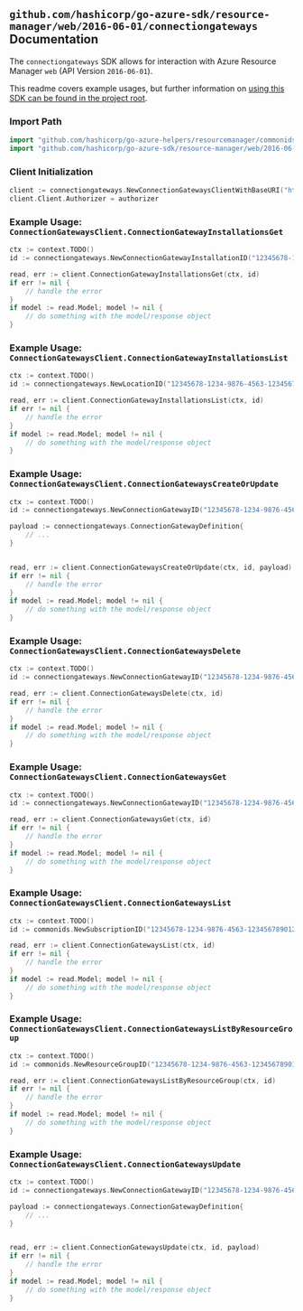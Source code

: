 
## `github.com/hashicorp/go-azure-sdk/resource-manager/web/2016-06-01/connectiongateways` Documentation

The `connectiongateways` SDK allows for interaction with Azure Resource Manager `web` (API Version `2016-06-01`).

This readme covers example usages, but further information on [using this SDK can be found in the project root](https://github.com/hashicorp/go-azure-sdk/tree/main/docs).

### Import Path

```go
import "github.com/hashicorp/go-azure-helpers/resourcemanager/commonids"
import "github.com/hashicorp/go-azure-sdk/resource-manager/web/2016-06-01/connectiongateways"
```


### Client Initialization

```go
client := connectiongateways.NewConnectionGatewaysClientWithBaseURI("https://management.azure.com")
client.Client.Authorizer = authorizer
```


### Example Usage: `ConnectionGatewaysClient.ConnectionGatewayInstallationsGet`

```go
ctx := context.TODO()
id := connectiongateways.NewConnectionGatewayInstallationID("12345678-1234-9876-4563-123456789012", "locationValue", "gatewayIdValue")

read, err := client.ConnectionGatewayInstallationsGet(ctx, id)
if err != nil {
	// handle the error
}
if model := read.Model; model != nil {
	// do something with the model/response object
}
```


### Example Usage: `ConnectionGatewaysClient.ConnectionGatewayInstallationsList`

```go
ctx := context.TODO()
id := connectiongateways.NewLocationID("12345678-1234-9876-4563-123456789012", "locationValue")

read, err := client.ConnectionGatewayInstallationsList(ctx, id)
if err != nil {
	// handle the error
}
if model := read.Model; model != nil {
	// do something with the model/response object
}
```


### Example Usage: `ConnectionGatewaysClient.ConnectionGatewaysCreateOrUpdate`

```go
ctx := context.TODO()
id := connectiongateways.NewConnectionGatewayID("12345678-1234-9876-4563-123456789012", "example-resource-group", "connectionGatewayValue")

payload := connectiongateways.ConnectionGatewayDefinition{
	// ...
}


read, err := client.ConnectionGatewaysCreateOrUpdate(ctx, id, payload)
if err != nil {
	// handle the error
}
if model := read.Model; model != nil {
	// do something with the model/response object
}
```


### Example Usage: `ConnectionGatewaysClient.ConnectionGatewaysDelete`

```go
ctx := context.TODO()
id := connectiongateways.NewConnectionGatewayID("12345678-1234-9876-4563-123456789012", "example-resource-group", "connectionGatewayValue")

read, err := client.ConnectionGatewaysDelete(ctx, id)
if err != nil {
	// handle the error
}
if model := read.Model; model != nil {
	// do something with the model/response object
}
```


### Example Usage: `ConnectionGatewaysClient.ConnectionGatewaysGet`

```go
ctx := context.TODO()
id := connectiongateways.NewConnectionGatewayID("12345678-1234-9876-4563-123456789012", "example-resource-group", "connectionGatewayValue")

read, err := client.ConnectionGatewaysGet(ctx, id)
if err != nil {
	// handle the error
}
if model := read.Model; model != nil {
	// do something with the model/response object
}
```


### Example Usage: `ConnectionGatewaysClient.ConnectionGatewaysList`

```go
ctx := context.TODO()
id := commonids.NewSubscriptionID("12345678-1234-9876-4563-123456789012")

read, err := client.ConnectionGatewaysList(ctx, id)
if err != nil {
	// handle the error
}
if model := read.Model; model != nil {
	// do something with the model/response object
}
```


### Example Usage: `ConnectionGatewaysClient.ConnectionGatewaysListByResourceGroup`

```go
ctx := context.TODO()
id := commonids.NewResourceGroupID("12345678-1234-9876-4563-123456789012", "example-resource-group")

read, err := client.ConnectionGatewaysListByResourceGroup(ctx, id)
if err != nil {
	// handle the error
}
if model := read.Model; model != nil {
	// do something with the model/response object
}
```


### Example Usage: `ConnectionGatewaysClient.ConnectionGatewaysUpdate`

```go
ctx := context.TODO()
id := connectiongateways.NewConnectionGatewayID("12345678-1234-9876-4563-123456789012", "example-resource-group", "connectionGatewayValue")

payload := connectiongateways.ConnectionGatewayDefinition{
	// ...
}


read, err := client.ConnectionGatewaysUpdate(ctx, id, payload)
if err != nil {
	// handle the error
}
if model := read.Model; model != nil {
	// do something with the model/response object
}
```
